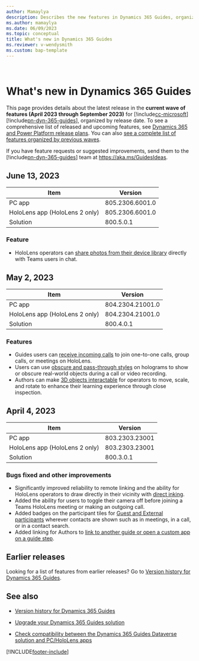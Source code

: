 ```yaml
---
author: Mamaylya
description: Describes the new features in Dynamics 365 Guides, organized by release date.
ms.author: mamaylya
ms.date: 06/09/2023
ms.topic: conceptual
title: What's new in Dynamics 365 Guides
ms.reviewer: v-wendysmith
ms.custom: bap-template
---
```


<br />
<!--Keep line break for proper in-app rendering!-->
<!---All links must be in "a hrefs" in order for this page to render correctly in the app!-->

# What's new in Dynamics 365 Guides

This page provides details about the latest release in the **current wave of features (April 2023 through September 2023)** for [!include[cc-microsoft](../includes/cc-microsoft.md)] [!include[pn-dyn-365-guides](../includes/pn-dyn-365-guides.md)], organized by release date. To see a comprehensive list of released and upcoming features, see <a href="/dynamics365/release-plans/" target="_blank">Dynamics 365 and Power Platform release plans</a>. You can also <a href="/dynamics365/mixed-reality/guides/version-history" target="_blank">see a complete list of features organized by previous waves</a>.

If you have feature requests or suggested improvements, send them to the [!include[pn-dyn-365-guides](../includes/pn-dyn-365-guides.md)] team at <a href="https://aka.ms/GuidesIdeas" target="_blank">https://aka.ms/GuidesIdeas</a>.

## June 13, 2023

|Item|Version|
|-------------------------|--------------------------------|
|PC app| 805.2306.6001.0 |
|HoloLens app (HoloLens 2 only)| 805.2306.6001.0 |
|Solution| 800.5.0.1  |

### Feature

- HoloLens operators can <a href="/dynamics365/mixed-reality/guides/calling-photos" target="_blank">share photos from their device library</a> directly with Teams users in chat.

## May 2, 2023

|Item|Version|
|-------------------------|--------------------------------|
|PC app| 804.2304.21001.0 |
|HoloLens app (HoloLens 2 only)| 804.2304.21001.0 |
|Solution| 800.4.0.1  |

### Features

- Guides users can <a href="/dynamics365/mixed-reality/guides/calling-start-call#receive-a-call" target="_blank">receive incoming calls</a> to join one-to-one calls, group calls, or meetings on HoloLens.
- Users can use <a href="/dynamics365/mixed-reality/guides/hololens-app-styles" target="_blank">obscure and pass-through styles</a> on holograms to show or obscure real-world objects during a call or video recording.
- Authors can make <a href="/dynamics365/mixed-reality/guides/hololens-app-interact-3d" target="_blank">3D objects interactable</a> for operators to move, scale, and rotate to enhance their learning experience through close inspection.

## April 4, 2023

|Item|Version|
|-------------------------|--------------------------------|
|PC app|803.2303.23001 |
|HoloLens app (HoloLens 2 only)|803.2303.23001 |
|Solution|800.3.0.1 |

### Bugs fixed and other improvements

- Significantly improved reliability to remote linking and the ability for HoloLens operators to draw directly in their vicinity with <a href="/dynamics365/mixed-reality/guides/calling-annotations" target="_blank">direct inking</a>.
- Added the ability for users to toggle their camera off before joining a Teams HoloLens meeting or making an outgoing call.
- Added badges on the participant tiles for <a href="/microsoftteams/communicate-with-users-from-other-organizations" target="_blank">Guest and External participants</a> wherever contacts are shown such as in meetings, in a call, or in a contact search.
- Added linking for Authors to <a href="/dynamics365/mixed-reality/guides/pc-app-website-powerapps-link" target="_blank">link to another guide or open a custom app on a guide step</a>.

## Earlier releases

Looking for a list of features from earlier releases? Go to <a href="/dynamics365/mixed-reality/guides/version-history" target="_blank">Version history for Dynamics 365 Guides</a>.

## See also

- <a href="/dynamics365/mixed-reality/guides/version-history" target="_blank">Version history for Dynamics 365 Guides</a>

- <a href="/dynamics365/mixed-reality/guides/upgrade" target="_blank">Upgrade your Dynamics 365 Guides solution</a>

- <a href="/dynamics365/mixed-reality/guides/admin-apps-solution-compatibility" target="_blank">Check compatibility between the Dynamics 365 Guides Dataverse solution and PC/HoloLens apps</a>



[!INCLUDE[footer-include](../includes/footer-banner.md)]

